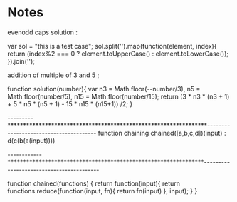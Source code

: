 # Notes


evenodd caps  solution : 


var sol = "this is a test case";
sol.split('').map(function(element, index){
return (index%2 === 0 ? element.toUpperCase() : element.toLowerCase());
}).join('');





addition of multiple of 3 and 5 ;


function solution(number){
  var n3 = Math.floor(--number/3), n5 = Math.floor(number/5), n15 = Math.floor(number/15);
  return (3 * n3 * (n3 + 1) + 5 * n5 * (n5 + 1) - 15 * n15 * (n15+1)) /2;
}


---------****************************************************************---------------------------------------
function chaining chained([a,b,c,d])(input) :      d(c(b(a(input))))

------------***************************************************************-----------------------------------------


function chained(functions) {
  return function(input){
    return functions.reduce(function(input, fn){ return fn(input) }, input);
  }
}

